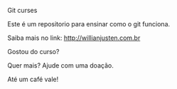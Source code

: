 Git curses

Este é um repositorio para ensinar como o git funciona.

Saiba mais no link: http://willianjusten.com.br

Gostou do curso?

Quer mais? Ajude com uma doação. 

Até um café vale!